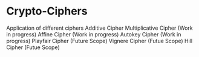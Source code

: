 # Crypto-Ciphers
Application of different ciphers
Additive Cipher 
Multiplicative Cipher (Work in progress) 
Affine Cipher (Work in progress) 
Autokey Cipher (Work in progress) 
Playfair Cipher (Future Scope) 
Vignere Cipher (Futue Scope) 
Hill Cipher (Futue Scope) 
